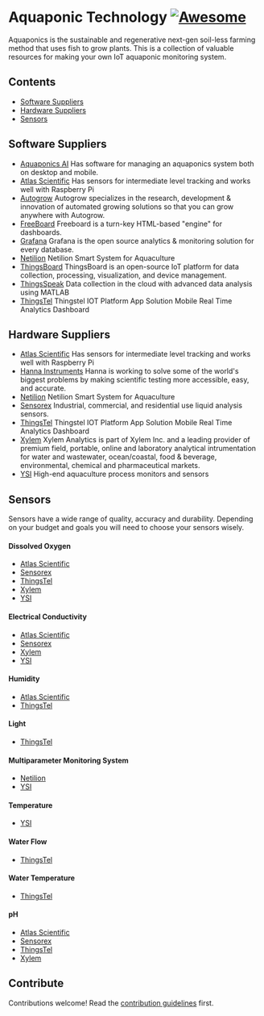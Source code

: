 # Aquaponic Technology [![Awesome](https://awesome.re/badge.svg)](https://awesome.re)

Aquaponics is the sustainable and regenerative next-gen soil-less farming method that uses fish to grow plants.  This is a collection of valuable resources for making your own IoT aquaponic monitoring system.

## Contents

- [Software Suppliers](#software-suppliers)
- [Hardware Suppliers](#hardware-suppliers)
- [Sensors](#sensors)

## Software Suppliers

- [Aquaponics AI](https://aquaponics.ai) Has software for managing an aquaponics system both on desktop and mobile.
- [Atlas Scientific](https://atlas-scientific.com) Has sensors for intermediate level tracking and works well with Raspberry Pi
- [Autogrow](https://autogrow.com/) Autogrow specializes in the research, development &amp; innovation of automated growing solutions so that you can grow anywhere with Autogrow.
- [FreeBoard](https://github.com/Freeboard/freeboard) Freeboard is a turn-key HTML-based "engine" for dashboards.
- [Grafana](https://grafana.com/) Grafana is the open source analytics & monitoring solution for every database.
- [Netilion](https://netilion.endress.com/smart-systems/aquaculture) Netilion Smart System for Aquaculture
- [ThingsBoard](https://github.com/thingsboard/thingsboard) ThingsBoard is an open-source IoT platform for data collection, processing, visualization, and device management.
- [ThingsSpeak](https://thingspeak.com/) Data collection in the cloud with advanced data analysis using MATLAB
- [ThingsTel](https://www.thingstel.com/) Thingstel IOT Platform App Solution Mobile Real Time Analytics Dashboard

## Hardware Suppliers

- [Atlas Scientific](https://atlas-scientific.com) Has sensors for intermediate level tracking and works well with Raspberry Pi
- [Hanna Instruments](https://intl.hannainst.com/) Hanna is working to solve some of the world's biggest problems by making scientific testing more accessible, easy, and accurate.
- [Netilion](https://netilion.endress.com/smart-systems/aquaculture) Netilion Smart System for Aquaculture
- [Sensorex](https://sensorex.com/) Industrial, commercial, and residential use liquid analysis sensors.
- [ThingsTel](https://www.thingstel.com/) Thingstel IOT Platform App Solution Mobile Real Time Analytics Dashboard
- [Xylem](https://www.xylemanalytics.com/) Xylem Analytics is part of Xylem Inc. and a leading provider of premium field, portable, online and laboratory analytical intrumentation for water and wastewater, ocean/coastal, food & beverage, environmental, chemical and pharmaceutical markets.
- [YSI](https://www.ysi.com) High-end aquaculture process monitors and sensors

## Sensors

Sensors have a wide range of quality, accuracy and durability.  Depending on your budget and goals you will need to choose your sensors wisely.

#### Dissolved Oxygen

- [Atlas Scientific](https://atlas-scientific.com/dissolved-oxygen/)
- [Sensorex](https://sensorex.com/product/do6400-dissolved-oxygen-sensor/)
- [ThingsTel](https://www.thingstel.com/documents/DISSOLVED_OXYGEN.pdf)
- [Xylem](https://www.xylemanalytics.com/en/products/ph-orp-cond-do-meters-and-probes/oxygen-sensors)
- [YSI](https://www.ysi.com/Product/id-5562/5562-Polarographic-DO-Temperature-and-Conductivity-Cable)

#### Electrical Conductivity

- [Atlas Scientific](https://atlas-scientific.com/conductivity/)
- [Sensorex](https://sensorex.com/product/cs700-contacting-conductivity-sensor/)
- [Xylem](https://www.xylemanalytics.com/en/products/ph-orp-cond-do-meters-and-probes/conductivity-cells)
- [YSI](https://www.ysi.com/Product/id-5562/5562-Polarographic-DO-Temperature-and-Conductivity-Cable)

#### Humidity

- [Atlas Scientific](https://atlas-scientific.com/probes/ezo-hum-embedded-humidity-sensor/)
- [ThingsTel](https://www.thingstel.com/documents/TEMP_HUMIDITY_V2.pdf)

#### Light

- [ThingsTel](https://www.thingstel.com/documents/LIGHTSENSOR_V2.pdf)

#### Multiparameter Monitoring System

- [Netilion](https://netilion.endress.com/smart-systems/aquaculture/buy-smart-system-for-aquaculture)
- [YSI](https://www.ysi.com/5200A)

#### Temperature

- [YSI](https://www.ysi.com/Product/id-5562/5562-Polarographic-DO-Temperature-and-Conductivity-Cable)

#### Water Flow

- [ThingsTel](https://www.thingstel.com/documents/WATER_FLOW.pdf)

#### Water Temperature

- [ThingsTel](https://www.thingstel.com/documents/WATER_TEMP_V2.pdf)

#### pH

- [Atlas Scientific](https://atlas-scientific.com/ph/)
- [Sensorex](https://sensorex.com/product/improved-s272cd-online-process-ph-sensor/)
- [ThingsTel](https://www.thingstel.com/documents/pH_SENSOR.pdf)
- [Xylem](https://www.xylemanalytics.com/en/products/ph-orp-cond-do-meters-and-probes/ph-electrodes)

## Contribute

Contributions welcome! Read the [contribution guidelines](contributing.md) first.
